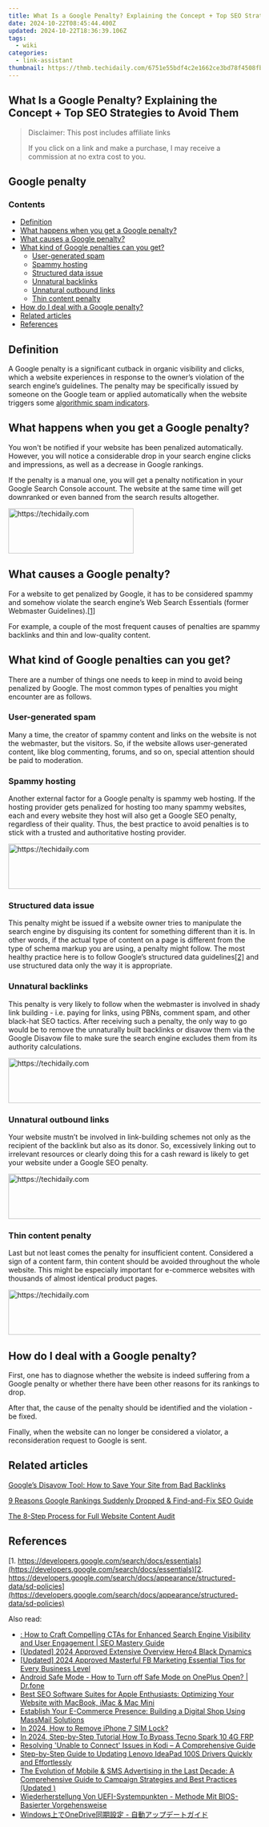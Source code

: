 ```yaml
---
title: What Is a Google Penalty? Explaining the Concept + Top SEO Strategies to Avoid Them
date: 2024-10-22T08:45:44.400Z
updated: 2024-10-22T18:36:39.106Z
tags:
  - wiki
categories:
  - link-assistant
thumbnail: https://thmb.techidaily.com/6751e55bdf4c2e1662ce3bd78f4508fbf0de25f71771d5991b60c224831a5c83.jpg
---
```


## What Is a Google Penalty? Explaining the Concept + Top SEO Strategies to Avoid Them

>  Disclaimer: This post includes affiliate links
>
>  If you click on a link and make a purchase, I may receive a commission at no extra cost to you.
>

## Google penalty

### Contents

* [Definition](https://tools.techidaily.com/link-assistant/products/)
* [What happens when you get a Google penalty?](https://tools.techidaily.com/link-assistant/products/)
* [What causes a Google penalty?](https://tools.techidaily.com/link-assistant/products/)
* [What kind of Google penalties can you get?](https://tools.techidaily.com/link-assistant/products/)  
   * [User-generated spam](https://tools.techidaily.com/link-assistant/products/)  
   * [Spammy hosting](https://tools.techidaily.com/link-assistant/products/)  
   * [Structured data issue](https://tools.techidaily.com/link-assistant/products/)  
   * [Unnatural backlinks](https://tools.techidaily.com/link-assistant/products/)  
   * [Unnatural outbound links](https://tools.techidaily.com/link-assistant/products/)  
   * [Thin content penalty](https://tools.techidaily.com/link-assistant/products/)
* [How do I deal with a Google penalty?](https://tools.techidaily.com/link-assistant/products/)
* [Related articles](https://tools.techidaily.com/link-assistant/products/)
* [References](https://tools.techidaily.com/link-assistant/products/)

## Definition

A Google penalty is a significant cutback in organic visibility and clicks, which a website experiences in response to the owner’s violation of the search engine’s guidelines. The penalty may be specifically issued by someone on the Google team or applied automatically when the website triggers some [algorithmic spam indicators](https://tools.techidaily.com/link-assistant/products/). 

## What happens when you get a Google penalty?

You won't be notified if your website has been penalized automatically. However, you will notice a considerable drop in your search engine clicks and impressions, as well as a decrease in Google rankings. 

If the penalty is a manual one, you will get a penalty notification in your Google Search Console account. The website at the same time will get downranked or even banned from the search results altogether. 

<!-- affiliate ads begin -->
<a href="https://bluettius.sjv.io/c/5597632/2139112/17108" target="_top" id="2139112">
  <img src="//a.impactradius-go.com/display-ad/17108-2139112" border="0" alt="https://techidaily.com" width="250" height="90"/>
</a>
<img height="0" width="0" src="https://bluettius.sjv.io/i/5597632/2139112/17108" style="position:absolute;visibility:hidden;" border="0" />
<!-- affiliate ads end -->

## What causes a Google penalty?

For a website to get penalized by Google, it has to be considered spammy and somehow violate the search engine’s Web Search Essentials (former Webmaster Guidelines).[\[1\]](https://tools.techidaily.com/link-assistant/products/)

For example, a couple of the most frequent causes of penalties are spammy backlinks and thin and low-quality content. 

## What kind of Google penalties can you get?

There are a number of things one needs to keep in mind to avoid being penalized by Google. The most common types of penalties you might encounter are as follows.

### User-generated spam

Many a time, the creator of spammy content and links on the website is not the webmaster, but the visitors. So, if the website allows user-generated content, like blog commenting, forums, and so on, special attention should be paid to moderation. 

### Spammy hosting

Another external factor for a Google penalty is spammy web hosting. If the hosting provider gets penalized for hosting too many spammy websites, each and every website they host will also get a Google SEO penalty, regardless of their quality. Thus, the best practice to avoid penalties is to stick with a trusted and authoritative hosting provider. 

<!-- affiliate ads begin -->
<a href="https://ephamedtechinc.pxf.io/c/5597632/2136624/26400" target="_top" id="2136624">
  <img src="//a.impactradius-go.com/display-ad/26400-2136624" border="0" alt="https://techidaily.com" width="728" height="90"/>
</a>
<img height="0" width="0" src="https://ephamedtechinc.pxf.io/i/5597632/2136624/26400" style="position:absolute;visibility:hidden;" border="0" />
<!-- affiliate ads end -->

### Structured data issue

This penalty might be issued if a website owner tries to manipulate the search engine by disguising its content for something different than it is. In other words, if the actual type of content on a page is different from the type of schema markup you are using, a penalty might follow. The most healthy practice here is to follow Google’s structured data guidelines[\[2\]](https://tools.techidaily.com/link-assistant/products/) and use structured data only the way it is appropriate. 

### Unnatural backlinks

This penalty is very likely to follow when the webmaster is involved in shady link building - i.e. paying for links, using PBNs, comment spam, and other black-hat SEO tactics. After receiving such a penalty, the only way to go would be to remove the unnaturally built backlinks or disavow them via the Google Disavow file to make sure the search engine excludes them from its authority calculations. 

<!-- affiliate ads begin -->
<a href="https://appsumo.8odi.net/c/5597632/2100537/7443" target="_top" id="2100537">
  <img src="//a.impactradius-go.com/display-ad/7443-2100537" border="0" alt="https://techidaily.com" width="728" height="90"/>
</a>
<img height="0" width="0" src="https://appsumo.8odi.net/i/5597632/2100537/7443" style="position:absolute;visibility:hidden;" border="0" />
<!-- affiliate ads end -->

### Unnatural outbound links

Your website mustn’t be involved in link-building schemes not only as the recipient of the backlink but also as its donor. So, excessively linking out to irrelevant resources or clearly doing this for a cash reward is likely to get your website under a Google SEO penalty. 

<!-- affiliate ads begin -->
<a href="https://aligracehair.sjv.io/c/5597632/1934292/19272" target="_top" id="1934292">
  <img src="//a.impactradius-go.com/display-ad/19272-1934292" border="0" alt="https://techidaily.com" width="728" height="90"/>
</a>
<img height="0" width="0" src="https://aligracehair.sjv.io/i/5597632/1934292/19272" style="position:absolute;visibility:hidden;" border="0" />
<!-- affiliate ads end -->

### Thin content penalty

Last but not least comes the penalty for insufficient content. Considered a sign of a content farm, thin content should be avoided throughout the whole website. This might be especially important for e-commerce websites with thousands of almost identical product pages.

<!-- affiliate ads begin -->
<a href="https://ephamedtechinc.pxf.io/c/5597632/2137223/26400" target="_top" id="2137223">
  <img src="//a.impactradius-go.com/display-ad/26400-2137223" border="0" alt="https://techidaily.com" width="728" height="90"/>
</a>
<img height="0" width="0" src="https://ephamedtechinc.pxf.io/i/5597632/2137223/26400" style="position:absolute;visibility:hidden;" border="0" />
<!-- affiliate ads end -->

## How do I deal with a Google penalty?

First, one has to diagnose whether the website is indeed suffering from a Google penalty or whether there have been other reasons for its rankings to drop. 

After that, the cause of the penalty should be identified and the violation - be fixed. 

Finally, when the website can no longer be considered a violator, a reconsideration request to Google is sent.

## Related articles

[Google’s Disavow Tool: How to Save Your Site from Bad Backlinks](https://tools.techidaily.com/link-assistant/products/)

[9 Reasons Google Rankings Suddenly Dropped & Find-and-Fix SEO Guide](https://tools.techidaily.com/link-assistant/products/)

[The 8-Step Process for Full Website Content Audit](https://tools.techidaily.com/link-assistant/products/)

## References

[1. https://developers.google.com/search/docs/essentials](https://developers.google.com/search/docs/essentials)[2. https://developers.google.com/search/docs/appearance/structured-data/sd-policies](https://developers.google.com/search/docs/appearance/structured-data/sd-policies)

<ins class="adsbygoogle"
     style="display:block"
     data-ad-format="autorelaxed"
     data-ad-client="ca-pub-7571918770474297"
     data-ad-slot="1223367746"></ins>

<ins class="adsbygoogle"
     style="display:block"
     data-ad-client="ca-pub-7571918770474297"
     data-ad-slot="8358498916"
     data-ad-format="auto"
     data-full-width-responsive="true"></ins>

<span class="atpl-alsoreadstyle">Also read:</span>
<div><ul>
<li><a href="https://win-top.techidaily.com/how-to-craft-compelling-ctas-for-enhanced-search-engine-visibility-and-user-engagement-seo-mastery-guide/"><u>: How to Craft Compelling CTAs for Enhanced Search Engine Visibility and User Engagement | SEO Mastery Guide</u></a></li>
<li><a href="https://fox-blue.techidaily.com/updated-2024-approved-extensive-overview-hero4-black-dynamics/"><u>[Updated] 2024 Approved Extensive Overview Hero4 Black Dynamics</u></a></li>
<li><a href="https://facebook-video-content.techidaily.com/updated-2024-approved-masterful-fb-marketing-essential-tips-for-every-business-level/"><u>[Updated] 2024 Approved Masterful FB Marketing Essential Tips for Every Business Level</u></a></li>
<li><a href="https://howto.techidaily.com/android-safe-mode-how-to-turn-off-safe-mode-on-oneplus-open-drfone-by-drfone-fix-android-problems-fix-android-problems/"><u>Android Safe Mode - How to Turn off Safe Mode on OnePlus Open? | Dr.fone</u></a></li>
<li><a href="https://win-top.techidaily.com/best-seo-software-suites-for-apple-enthusiasts-optimizing-your-website-with-macbook-imac-and-mac-mini/"><u>Best SEO Software Suites for Apple Enthusiasts: Optimizing Your Website with MacBook, iMac & Mac Mini</u></a></li>
<li><a href="https://win-top.techidaily.com/establish-your-e-commerce-presence-building-a-digital-shop-using-massmail-solutions/"><u>Establish Your E-Commerce Presence: Building a Digital Shop Using MassMail Solutions</u></a></li>
<li><a href="https://sim-unlock.techidaily.com/in-2024-how-to-remove-iphone-7-sim-lock-by-drfone-ios/"><u>In 2024, How to Remove iPhone 7 SIM Lock?</u></a></li>
<li><a href="https://bypass-frp.techidaily.com/in-2024-step-by-step-tutorial-how-to-bypass-tecno-spark-10-4g-frp-by-drfone-android/"><u>In 2024, Step-by-Step Tutorial How To Bypass Tecno Spark 10 4G FRP</u></a></li>
<li><a href="https://win-able.techidaily.com/resolving-unable-to-connect-issues-in-kodi-a-comprehensive-guide/"><u>Resolving 'Unable to Connect' Issues in Kodi – A Comprehensive Guide</u></a></li>
<li><a href="https://win-dash.techidaily.com/step-by-step-guide-to-updating-lenovo-ideapad-100s-drivers-quickly-and-effortlessly/"><u>Step-by-Step Guide to Updating Lenovo IdeaPad 100S Drivers Quickly and Effortlessly</u></a></li>
<li><a href="https://win-top.techidaily.com/1729044338535-the-evolution-of-mobile-and-sms-advertising-in-the-last-decade-a-comprehensive-guide-to-campaign-strategies-and-best-practices-updated/"><u>The Evolution of Mobile & SMS Advertising in the Last Decade: A Comprehensive Guide to Campaign Strategies and Best Practices (Updated )</u></a></li>
<li><a href="https://win-top.techidaily.com/wiederherstellung-von-uefi-systempunkten-methode-mit-bios-basierter-vorgehensweise/"><u>Wiederherstellung Von UEFI-Systempunkten - Methode Mit BIOS-Basierter Vorgehensweise</u></a></li>
<li><a href="https://win-top.techidaily.com/1728491420561-windowsonedrive/"><u>Windows上でOneDrive同期設定 - 自動アップデートガイド</u></a></li>
</ul></div>

